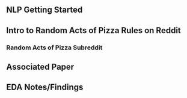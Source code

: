 ## NLP Getting Started

## Intro to Random Acts of Pizza Rules on Reddit
### Random Acts of Pizza Subreddit

## Associated Paper

## EDA Notes/Findings